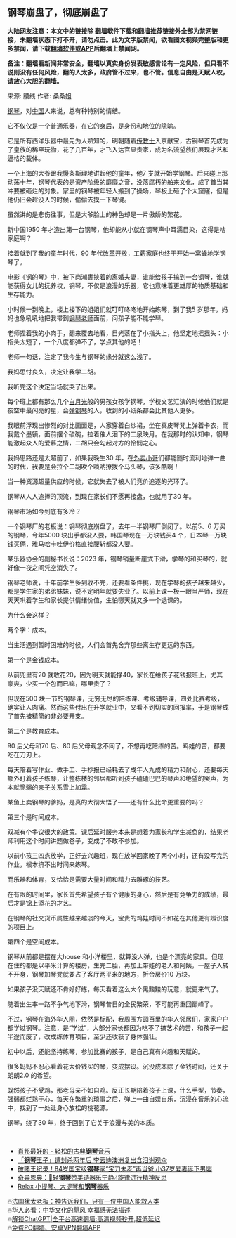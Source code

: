  <!-- 面包屑导航 --> <h2>钢琴崩盘了，彻底崩盘了</h2> <p class="notice"><b>大陆网友注意：本文中的链接除 <a href="https://github.com/bannedbook/fanqiang" >翻墙</a>软件下载和<a href="https://github.com/killgcd/justmysocks/blob/master/README.md">翻墙推荐</a>链接外全部为禁网链接，未翻墙状态下打不开，请勿点击。此为文字版禁闻，欲看图文视频完整版和更多禁闻，请下载<a href="https://github.com/bannedbook/fanqiang">翻墙软件或APP</a>后翻墙上禁闻网。</p><p>备注：翻墙看新闻非常安全，翻墙以真实身份发表敏感言论有一定风险，但只看不说则没有任何风险，翻的人太多，政府管不过来，也不管。信息自由是天赋人权，请放心大胆的翻墙。</b></p>  <div class="entry"> <p>来源:&nbsp;腰线                            作者:&nbsp;桑桑姐                           </p> <p><a href="https://www.bannedbook.org/bnews/tag/%e9%92%a2%e7%90%b4/" class="st_tag internal_tag" rel="tag" title="标签 钢琴 下的日志">钢琴</a>，对<span class='wp_keywordlink_affiliate'><a href="https://www.bannedbook.org/" title="中国" target="_blank">中国</a></span>人来说，总有种特别的情结。</p> <p>	它不仅仅是一个普通乐器，在它的身后，是身份和地位的隐喻。</p> <p>	它是所有西洋乐器中最先为人熟知的，明朝随着<a href="https://www.bannedbook.org/bnews/tag/%E4%BC%A0%E6%95%99%E5%A3%AB/" class="st_tag internal_tag" rel="tag" title="标签 传教士 下的日志">传教士</a>入京献宝，古钢琴首先成为了皇族的稀罕玩物，花了几百年，才飞入达官显贵家，成为名流望族们展现才艺和逼格的载体。</p> <p>	一个上海的大爷跟我慢条斯理地讲起他的童年，他7 岁就开始学钢琴。后来碰上那动荡十年，钢琴代表的是资产阶级的靡靡之音，没落腐朽的舶来文化，成了首当其冲要被砸烂的对象。家里的钢琴被年轻人搬到了操场，琴板上砸了个大窟窿，但是他仍旧会趁没人的时候，偷偷去摸一下琴键。</p> <p>	虽然讲的是悲伤往事，但是大爷脸上的神色却是一片傲娇的繁花。</p> <p>	新中国1950 年才造出第一台钢琴，他却能从小就在钢琴声中耳濡目染，这得是啥家庭啊？</p> <p>	接着就到了我的童年时代，90 年代<a href="https://www.bannedbook.org/bnews/tag/%e6%94%b9%e9%9d%a9%e5%bc%80%e6%94%be/" class="st_tag internal_tag" rel="tag" title="标签 改革开放 下的日志">改革开放</a>，<a href="https://www.bannedbook.org/bnews/tag/%E5%B7%A5%E8%96%AA%E5%AE%B6%E5%BA%AD/" class="st_tag internal_tag" rel="tag" title="标签 工薪家庭 下的日志">工薪家庭</a>也终于开始一窝蜂地学钢琴了。</p> <p>	电影《钢的琴》中，被下岗潮裹挟着的离婚夫妻，谁能给孩子搞到一台钢琴，谁就能获得女儿的抚养权，钢琴，不仅是浪漫的乐器，它也意味着更雄厚的物质基础和生存能力。</p> <p>	小时候一到晚上，楼上楼下的姐姐们就叮叮咚咚地开始练琴，到了我5 岁那年，妈妈也急吼吼地把我带到<a href="https://www.bannedbook.org/bnews/tag/%e9%92%a2%e7%90%b4%e8%80%81%e5%b8%88/" class="st_tag internal_tag" rel="tag" title="标签 钢琴老师 下的日志">钢琴老师</a>面前，问孩子能不能学琴。</p> <p>	老师捏着我的小肉手，翻来覆去地看，目光落在了小指头上，他坚定地摇摇头：小指头太短了，一个八度都弹不了，学点其他的吧！</p> <p>	老师一句话，注定了我今生与钢琴的缘分就这么浅了。</p> <p>	我妈思忖良久，决定让我学二胡。</p> <p>	我听完这个决定当场就哭了出来。</p> <p>	每个班上都有那么几个<a href="https://www.bannedbook.org/bnews/tag/%E7%99%BD%E6%9C%88%E5%85%89/" class="st_tag internal_tag" rel="tag" title="标签 白月光 下的日志">白月光</a>般的男孩女孩学钢琴，学校文艺汇演的时候他们就是夜空中最闪亮的星，会<a href="https://www.bannedbook.org/bnews/tag/%E5%BC%B9%E9%92%A2%E7%90%B4/" class="st_tag internal_tag" rel="tag" title="标签 弹钢琴 下的日志">弹钢琴</a>的人，收到的小纸条都会比其他人更多。</p> <p>	我眼前浮现出惨烈的对比画面是，人家穿着白纱裙，坐在真皮琴凳上弹着卡农，而我戴个墨镜，面前摆个破碗，拉着催人泪下的二泉映月。在我那时的认知中，钢琴能激起众人的爱慕之情，二胡只会勾起对方的怜悯之心。</p> <p>	我妈思路还是太超前了，如果我晚生30 年，在<a href="https://www.bannedbook.org/bnews/tag/%E5%A4%96%E5%8D%96%E5%B0%8F%E5%93%A5/" class="st_tag internal_tag" rel="tag" title="标签 外卖小哥 下的日志">外卖小哥</a>们都能随时流利地弹一曲的时代，我要是会拉个二胡吹个唢呐撩拨个马头琴，该多酷啊！</p> <p>	<a href="https://smms.app/image/wJx4yXgHniQINqP" target="_blank"></a></p> <p>	当一种资源超量供应的时候，它就失去了被人们竞价追逐的光环了。</p> <p>	钢琴从人人追捧的顶流，到现在家长们不愿再接盘，也就用了30 年。</p> <p>	钢琴市场如今到底有多冷？</p> <p>	一个钢琴厂的老板说：钢琴彻底崩盘了，去年一半钢琴厂倒闭了。以前5、6 万买的钢琴，今年5000 块出手都没人要，韩国琴现在一万块钱买4 个，日本琴一万块钱买俩，雅马哈卡哇伊价格直接腰斩都没人要。</p> <p>	某乐器协会的副秘书长说：2023 年，钢琴销量断崖式下滑，学琴的和买琴的，就好像一夜之间凭空消失了。</p> <p>	钢琴老师说，十年前学生多到收不完，还要看条件挑，现在学琴的孩子越来越少，都是学生家的弟弟妹妹，说不定明年就要失业了。以前上课一板一眼当严师，现在天天哄着学生和家长提供情绪价值，生怕哪天就又多一个退课的。</p> <p>	<a href="https://smms.app/image/YtyulzsAE6Wrb1G" target="_blank"></a></p> <p>	为什么会这样？</p>  <p>	两个字：成本。</p> <p>	当生活遇到暂时困难的时候，人们会首先舍弃那些离生存更远的东西。</p> <p>	第一个是金钱成本。</p> <p>	从前兜里有20 就敢花20，因为明天就能挣40，家长在给孩子花钱报班上，尤其豪爽，少买一个包而已嘛，哪里贵了？</p> <p>	但现在500 块一节的钢琴课，无穷无尽的陪练课、考级辅导课，四处比赛考级，确实让人肉痛。然而这些付出在升学就业中，又看不到切实的回报率，于是钢琴成了首先被精简的非必要开支。</p> <p>	第二个是教育成本。</p> <p>	90 后父母和70 后、80 后父母观念不同了，不想再吃陪练的苦。鸡娃的苦，都要吃在刀刃上。</p> <p>	每天陪着写作业、做手工、手抄报已经耗去了成年人九成的精力和耐心，还要每天额外盯着孩子练琴，让整栋楼的邻居都听到孩子磕磕巴巴的琴声和绝望的哭声，为本就脆弱的<a href="https://www.bannedbook.org/bnews/tag/%E4%BA%B2%E5%AD%90%E5%85%B3%E7%B3%BB/" class="st_tag internal_tag" rel="tag" title="标签 亲子关系 下的日志">亲子关系</a>雪上加霜。</p> <p>	某鱼上卖钢琴的爹妈，是真的大彻大悟了——还有什么比命更重要的吗？</p> <p>	<a href="https://smms.app/image/Kc5qfNuPQGDVYXO" target="_blank"></a></p> <p>	第三个是时间成本。</p> <p>	双减有个争议很大的政策。课后延时服务本来是想着为家长和学生减负的，结果老师利用这个时间讲题做卷子，变成了不敢不参加。</p> <p>	以前小孩三四点放学，正好去兴趣班，现在放学回家晚了两个小时，还有没写完的作业，根本挤不出时间来练琴。</p>  <p>	而乐器和体育，又恰恰是需要大量时间和精力去雕琢的技艺。</p> <p>	在有限的时间里，家长首先希望孩子有个健康的身心，然后是有竞争力的成绩，最后才是锦上添花的才艺。</p> <p>	在钢琴的社交货币属性越来越淡的今天，宝贵的鸡娃时间不如花在其他更有辨识度的项目上。</p> <p>	第四个是空间成本。</p> <p>	钢琴从前都是摆在大house 和小洋楼里，就算没人弹，也是个漂亮的家具。但现在住的都是以平米计算的楼房，生完二胎，再加上带娃的老人和阿姨，一屋子人转不开身，钢琴加琴凳就要占了客厅两平米的地方，折合房价10 万块。</p> <p>	如果孩子没天赋还不肯好好练，每天看着这么大个黑黢黢的玩意，就更来气了。</p> <p>	随着出生率一路不争气地下滑，钢琴昔日的全民繁荣，不可能再重回巅峰了。</p> <p>	不过，钢琴在海外华人圈，依然是标配，我周围方圆百里的华人邻居们，家家户户都学过钢琴。注意，是‌‌“学过‌‌”，大部分家长都因为吃不了搞艺术的苦，和孩子一起半途而废了，改成练体育项目，至少还收获了身体强壮。</p> <p>	初中以后，还能坚持练琴，参加比赛的孩子，是自己真有兴趣和天赋的。<br />	</p> <p>	很多妈妈不忍心看着花大价钱买的琴，变成摆设。沉没成本除了金钱时间，还关于朗朗2.0 的希望。</p> <p>	既然孩子不受鸡，那老母亲不如自鸡。反正长期陪着孩子上课，什么手型，节奏，强弱都烂熟于心，每天在繁重的琐事之后，弹上一曲自娱自乐，沉浸在音乐的心流中，找到了一处让身心放松的桃花源。</p> <p>	钢琴，绕了30 年，终于回到了它关于浪漫与美的本质。</p> <p>	 </p>  <!--<div id="taboola-mid-1"></div>--><ul class='op-related-articles' title='相关阅读'> <li><a href='https://www.bannedbook.org/bnews/taiwannews/20231204/1969278.html' target='_blank'>肖邦最好的 - 轻松的古典<b>钢琴</b>音乐</a></li> <li><a href='https://www.bannedbook.org/bnews/baitai/20231031/1954970.html' target='_blank'>「<b>钢琴</b>王子」遭封杀两年后 李云迪澳洲复出含泪谢观众</a></li> <li><a href='https://www.bannedbook.org/bnews/cnnews/20231018/1948827.html' target='_blank'>破赌王纪录！84岁国宝级<b>钢琴</b>家“宝刀未老”再当爸 小37岁爱妻诞下男婴</a></li> <li><a href='https://www.bannedbook.org/bnews/taiwannews/20230929/1940132.html' target='_blank'>奇异恩典：🙏轻<b>钢琴</b>赞美诗器乐宁静🎶旋律进行精神反思</a></li> <li><a href='https://www.bannedbook.org/bnews/taiwannews/20230926/1938940.html' target='_blank'>Relax 小提琴、大提琴和<b>钢琴</b>器乐</a></li> </ul> <p class="texttj"> 🔥<a href="https://www.bannedbook.org/bnews/ssgc/20230219/1850782.html" target="_blank">法国犹太老板：神告诉我们，只有一位中国人能救人类</a><br/> 🔥<a href="https://www.bannedbook.org/bnews/comments/20220220/1694796.html" target="_blank">华人必看：中华文化的飓风 幸福感无法描述</a><br/> 🔥<a href="https://github.com/bannedbook/fanqiang/wiki/V2ray%E6%9C%BA%E5%9C%BA" target="_blank">解锁ChatGPT|全平台高速翻墙:高清视频秒开,超低延迟</a><br/> 🔥<a href="https://github.com/bannedbook/fanqiang/wiki/%E7%A6%81%E9%97%BB%E7%BD%91%E5%AE%89%E5%8D%93%E7%BF%BB%E5%A2%99%E6%96%B0%E9%97%BBAPP" target="_blank">免费PC翻墙、安卓VPN翻墙APP</a><br/> </p><p> </p><a name='sharetosocial'></a> <div style="margin-bottom:5px;padding-bottom:5px;clear:both"> <div id="archive-pix-1" class="banner-ads"> <!-- AuctionX Display platform tag START --> <div id="27602x728x90x621x_ADSLOT1" clicktrack="%%CLICK_URL_ESC%%"></div>  <!-- AuctionX Display platform tag END --> </div> <div id="archive-pix-2" class="banner-ads"> <!-- AuctionX Display platform tag START --> <div id="27556x300x250x621x_ADSLOT1" clicktrack="%%CLICK_URL_ESC%%" style="margin:0 auto;text-align:center"></div>  <!-- AuctionX Display platform tag END --> </div> </div>  <div id="archive-pix-1" class="banner-ads"> <!-- AuctionX Display platform tag START --> <div id="27603x728x90x621x_ADSLOT1" clicktrack="%%CLICK_URL_ESC%%"></div>  <!-- AuctionX Display platform tag END --> </div> </div><!--END ENTRY--> 